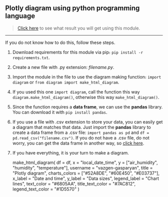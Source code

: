## Plotly diagram using python programming language

> [Click here](https://vazgen-gasparyan.github.io/plotly-diagram/vazgen-gasparyan) to see what result you will get using this module.

<hr/>

If you do not know how to do this, follow these steps.

1. Download requirements for this module via pip։ `pip install -r requirements.txt`.
2. Create a new file with .py extension: *filename.py*.
3. Import the module in the file to use the diagram making function։ `import diagram` or `from diagram import make_html_diagram`.
4. If you used this one `import diagram`, call the function this way `diagram.make_html_diagram()`, otherwise this way `make_html_diagram()`.
5. Since the function requires a **data frame**, we can use the **pandas** library. You can download it with `pip install pandas`.
6. If you use a file with .csv extension to store your data, you can easily get a diagram that matches that data. Just import the **pandas** library to create a data frame from a .csv file: `import pandas as pd` and `df = pd.read_csv("filename.csv")`. If you do not have a .csv file, do not worry, you can get the data frame in another way, so [click here](https://pandas.pydata.org/docs/reference/api/pandas.DataFrame.html).
7. If you have everything, it is your turn to make a diagram.


    make_html_diagram(
        df = df, x = "local_date_time",
        y = ["air_humidity", "humidity", "temperature"],
        username = "vazgen-gasparyan", title = "Plotly diagram",
        charts_colors = ["#52A8DE", "#60E450", "#E03737"],
        x_label = "Date and time", y_label = "Data sizes",
        legend_label = "Chart lines", text_color = "#6805AA",
        title_text_color = "#7AC812", legend_text_color = "#1D5570"
    )
